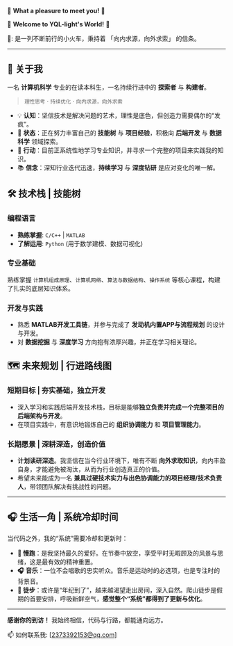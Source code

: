 :high_brightness: **What a pleasure to meet you!** :high_brightness:

:rocket: **Welcome to YQL-light's World!** :rocket:

🚋: 是一列不断前行的小火车，秉持着 「向内求源，向外求索」 的信条。

---

## 🚀 关于我

一名 **计算机科学** 专业的在读本科生，一名持续行进中的 **探索者** 与 **构建者**。

> `理性思考` · `持续优化` · `向内求源，向外求索`
- 💡 **认知**：坚信技术是解决问题的艺术，理性是底色，但创造力需要偶尔的“发疯”。
- 🎯 **状态**：正在努力丰富自己的 **技能树** 与 **项目经验**，积极向 **后端开发** 与 **数据科学** 领域探索。
- 🌱 **行动**：目前正系统性地学习专业知识，并寻求一个完整的项目来实践我的知识。
- 📚 **信念**：深知行业迭代迅速，**持续学习** 与 **深度钻研** 是应对变化的唯一解。

## 🛠️ 技术栈 | 技能树

### **编程语言**
- **熟练掌握**: `C/C++` | `MATLAB`
- **了解运用**: `Python` (用于数学建模、数据可视化)

### **专业基础**
熟练掌握 `计算机组成原理`、`计算机网络`、`算法与数据结构`、`操作系统` 等核心课程，构建了扎实的底层知识体系。

### **开发与实践**
- 熟悉 **MATLAB开发工具链**，并参与完成了 **发动机内置APP与流程规划** 的设计与开发。
- 对 **数据挖掘** 与 **深度学习** 方向抱有浓厚兴趣，并正在学习相关理论。

## 🗺️ 未来规划 | 行进路线图

### **短期目标 | 夯实基础，独立开发**
- 深入学习和实践后端开发技术栈，目标是能够**独立负责并完成一个完整项目的后端架构与开发**。
- 在项目实践中，有意识地锻炼自己的 **组织协调能力** 和 **项目管理能力**。

### **长期愿景 | 深耕深造，创造价值**
- **计划读研深造**。我坚信在当今行业环境下，唯有不断 **向外求取知识**，向内丰盈自身，才能避免被淘汰，从而为行业创造真正的价值。
- 希望未来能成为一名 **兼具过硬技术实力与出色协调能力的项目经理/技术负责人**，带领团队解决有挑战性的问题。

---

## 🎧 生活一角 | 系统冷却时间

当代码之外，我的“系统”需要冷却和更新时：

- **🏃 慢跑**：是我坚持最久的爱好。在节奏中放空，享受平时无暇顾及的风景与思绪，这是最有效的精神重置。
- **🎧 音乐**：一位不会唱歌的忠实听众。音乐是运动时的必选项，也是专注时的背景音。
- **🥾 徒步**：或许是“年纪到了”，越来越渴望走出房间，深入自然。爬山徒步是假期的首要安排，呼吸新鲜空气，**感觉整个“系统”都得到了更新与优化**。

---

**感谢你的到访！** 我始终相信，代码与行路，都能通向远方。

📫 如何联系我: [2373392153@qq.com]
